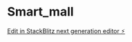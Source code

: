 # Smart_mall

[Edit in StackBlitz next generation editor ⚡️](https://stackblitz.com/~/github.com/rai-pari/Smart_mall)